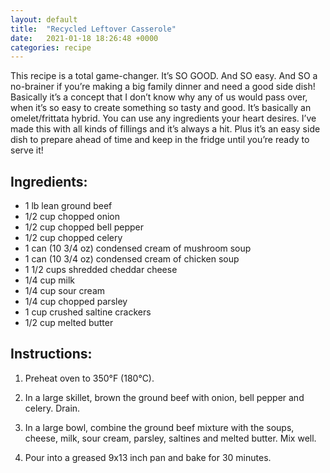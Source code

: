 ```yaml
---
layout: default
title:  "Recycled Leftover Casserole"
date:   2021-01-18 18:26:48 +0000
categories: recipe
---
```

This recipe is a total game-changer. It’s SO GOOD. And SO easy. And SO a no-brainer if you’re making a big family dinner and need a good side dish! Basically it’s a concept that I don’t know why any of us would pass over, when it’s so easy to create something so tasty and good. It’s basically an omelet/frittata hybrid. You can use any ingredients your heart desires. I’ve made this with all kinds of fillings and it’s always a hit. Plus it’s an easy side dish to prepare ahead of time and keep in the fridge until you’re ready to serve it!


## Ingredients:

- 1 lb lean ground beef
- 1/2 cup chopped onion
- 1/2 cup chopped bell pepper
- 1/2 cup chopped celery
- 1 can (10 3/4 oz) condensed cream of mushroom soup
- 1 can (10 3/4 oz) condensed cream of chicken soup
- 1 1/2 cups shredded cheddar cheese
- 1/4 cup milk
- 1/4 cup sour cream
- 1/4 cup chopped parsley
- 1 cup crushed saltine crackers
- 1/2 cup melted butter


## Instructions:

1. Preheat oven to 350°F (180°C).

2. In a large skillet, brown the ground beef with onion, bell pepper and celery. Drain.

3. In a large bowl, combine the ground beef mixture with the soups, cheese, milk, sour cream, parsley, saltines and melted butter. Mix well.

4. Pour into a greased 9x13 inch pan and bake for 30 minutes.


